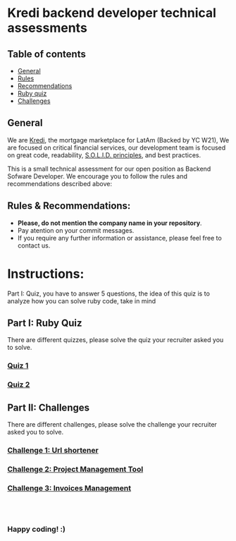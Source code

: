 # Kredi backend developer technical assessments
## Table of contents

- [General](#general)
- [Rules](#rules)
- [Recommendations](#recommendations)
- [Ruby quiz](#ruby-quiz)
- [Challenges](#challenges)

## General

We are [Kredi](https://www.kredi.mx), the mortgage marketplace for LatAm (Backed by YC W21), We are focused on critical financial services, our development team is focused on great code, readability, [S.O.L.I.D. principles](https://www.honeybadger.io/blog/ruby-solid-design-principles/#:~:text=The%20SOLID%20design%20principle%20includes,Liskov%20Substitution%20Principle), and best practices.

This is a small technical assessment for our open position as Backend Sofware Developer. We encourage you to follow the rules and recommendations described above:

## Rules & Recommendations:

- **Please, do not mention the company name in your repository**.
- Pay atention on your commit messages.
- If you require any further information or assistance, please feel free to contact us.

# Instructions:

Part I: Quiz, you have to answer 5 questions, the idea of this quiz is to analyze how you can solve ruby code, take in mind


## Part I: Ruby Quiz

There are different quizzes, please solve the quiz your recruiter asked you to solve.

### [Quiz 1](https://github.com/kredimx/rspec-assessment)

### [Quiz 2](https://github.com/kredimx/rspec-assessment/tree/seniors/assessments-1)

## Part II: Challenges

There are different challenges, please solve the challenge your recruiter asked you to solve.

### [Challenge 1: Url shortener](a1/README.md)

### [Challenge 2: Project Management Tool](a2/README.md)

### [Challenge 3: Invoices Management](a3/README.md)

<br/>
<br/>

### Happy coding! :)